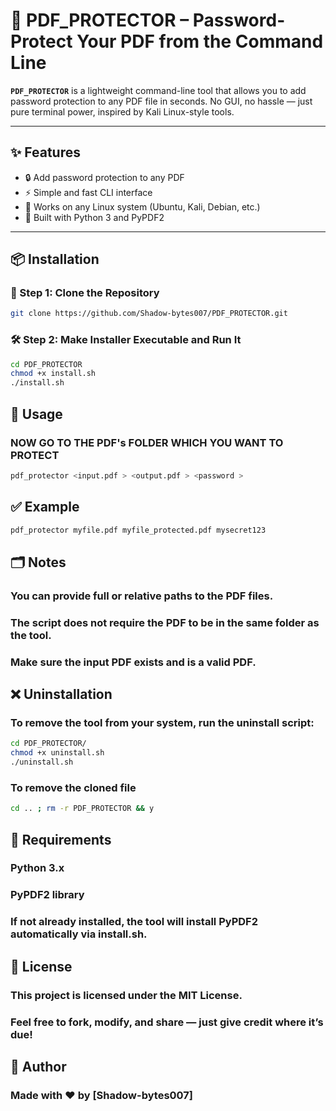 # 🔐 PDF_PROTECTOR – Password-Protect Your PDF from the Command Line

**`PDF_PROTECTOR`** is a lightweight command-line tool that allows you to add password protection to any PDF file in seconds. No GUI, no hassle — just pure terminal power, inspired by Kali Linux-style tools.

---

## ✨ Features

- 🔒 Add password protection to any PDF
- ⚡ Simple and fast CLI interface
- 🐧 Works on any Linux system (Ubuntu, Kali, Debian, etc.)
- 🐍 Built with Python 3 and PyPDF2

---

## 📦 Installation

### 🔧 Step 1: Clone the Repository


```bash
git clone https://github.com/Shadow-bytes007/PDF_PROTECTOR.git
 ```


### 🛠 Step 2: Make Installer Executable and Run It 


```bash
cd PDF_PROTECTOR
chmod +x install.sh
./install.sh
```

## 🚀 Usage
### NOW GO TO THE PDF's FOLDER WHICH YOU WANT TO PROTECT


```bash
pdf_protector <input.pdf > <output.pdf > <password >
```
## ✅ Example
```bash
pdf_protector myfile.pdf myfile_protected.pdf mysecret123
```

## 🗂 Notes
### You can provide full or relative paths to the PDF files.

### The script does not require the PDF to be in the same folder as the tool.

### Make sure the input PDF exists and is a valid PDF.

## ❌ Uninstallation
### To remove the tool from your system, run the uninstall script:

```bash
cd PDF_PROTECTOR/
chmod +x uninstall.sh
./uninstall.sh
```

### To remove the cloned file 

```bash
cd .. ; rm -r PDF_PROTECTOR && y  
```

## 🧰 Requirements
### Python 3.x

### PyPDF2 library

### If not already installed, the tool will install PyPDF2 automatically via install.sh.

##

## 🪪 License
### This project is licensed under the MIT License.
### Feel free to fork, modify, and share — just give credit where it’s due!

##


## 🙌 Author
### Made with ❤️ by [Shadow-bytes007]